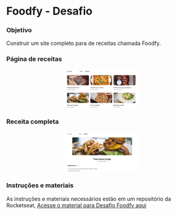 <h1>
  Foodfy - Desafio
</h1>

### Objetivo

Construir um site completo para de receitas chamada Foodfy.

### Página de receitas
<div align="center">
  <img src="./public/images/Pagina_receitas.png" width="200px" />
</div>

### Receita completa
<div align="center">
  <img src="./public/images/receita-detalhes.png" width="200px" />
</div>

### Instruções e materiais 

As instruções e materiais necessários estão em um repositório da Rocketseat, [Acesse o material para Desafio Foodfy aqui](https://github.com/rocketseat-education/bootcamp-launchbase-desafios-02/blob/master/desafios/02-foodfy.md)

